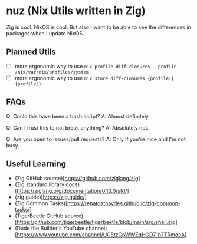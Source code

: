 # nuz (Nix Utils written in Zig)

Zig is cool.
NixOS is cool.
But also I want to be able to see the differences in packages when I update NixOS.

## Planned Utils

- [ ] more ergonomic way to use `nix profile diff-closures --profile /nix/var/nix/profiles/system`
- [ ] more ergonomic way to use `nix store diff-closures {profile1} {profile2}`

## FAQs

Q: Could this have been a bash script?
A: Almost definitely.

Q: Can I trust this to not break anything?
A: Absolutely not.

Q: Are you open to issues/pull requests?
A: Only if you're nice and I'm not busy.

## Useful Learning

- (Zig GitHub source)[https://github.com/ziglang/zig]
- (Zig standard library docs)[https://ziglang.org/documentation/0.13.0/std/]
- (zig.guide)[https://zig.guide/]
- (Zig Common Tasks)[https://renatoathaydes.github.io/zig-common-tasks/]
- (TigerBeetle GitHub source)[https://github.com/tigerbeetle/tigerbeetle/blob/main/src/shell.zig]
- (Dude the Builder's YouTube channel)[https://www.youtube.com/channel/UC5tzGpWWEqHGD71h7TRmdeA]
